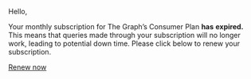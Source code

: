 Hello,

Your monthly subscription for The Graph’s Consumer Plan **has** **expired.** This means that queries made through your subscription will no longer work, leading to potential down time. Please click below to renew your subscription.

<a email-cta href="https://thegraph.com/billing/?show=renew">Renew now</a>

<subscriptions-footer />
